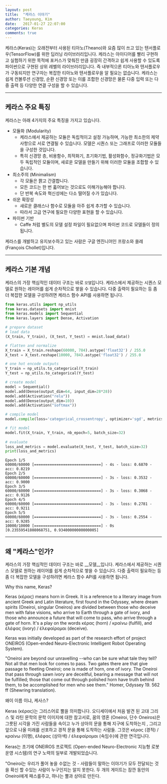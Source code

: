 ```yaml
---
layout: post
title:  "케라스 이야기"
author: Taeyoung, Kim
date:   2017-01-27 22:07:00
categories: Keras
comments: true
---
```

케라스(Keras)는 오래전부터 사용된 티아노(Theano)와 요즘 많이 쓰고 있는 텐서플로우(TensorFlow)를 위한 딥러닝 라이브러리입니다. 케라스는 아이디어를 빨리 구현하고 실험하기 위한 목적에 포커스가 맞춰진 만큼 굉장히 간격하고 쉽게 사용할 수 있도록 파이썬으로 구현된 상위 레벨의 라이브러리입니다. 즉 내부적으론 티아노와 텐서플로우가 구동되지만 연구자는 복잡한 티아노와 텐서플로우을 알 필요는 없습니다. 케라스는 쉽게 컨볼루션 신경망, 순환 신경망 또는 이를 조합한 신경망은 물론 다중 입력 또는 다중 출력 등 다양한 연결 구성을 할 수 있습니다. 

---
## 케라스 주요 특징

케라스는 아래 4가지의 주요 특징을 가지고 있습니다.

* 모듈화 (Modularity)
    * 케라스에서 제공하는 모듈은 독립적이고 설정 가능하며, 가능한 최소한의 제약사항으로 서로 연결될 수 있습니다. 모델은 시퀀스 또는 그래프로 이러한 모듈들을 구성한 것입니다.
    * 특히 신경망 층, 비용함수, 최적화기, 초기화기법, 활성화함수, 정규화기법은 모두 독립적인 모듈이며, 새로운 모델을 만들기 위해 이러한 모듈을 조합할 수 있습니다.
* 최소주의 (Minimalism)
    * 각 모듈은 짥고 간결합니다.
    * 모든 코드는 한 번 훏어보는 것으로도 이해가능해야 합니다.
    * 단 반복 속도와 혁신성에는 다소 떨어질 수가 있습니다. 
* 쉬운 확장성
    * 새로운 클래스나 함수로 모듈을 아주 쉽게 추가할 수 있습니다. 
    * 따라서 고급 연구에 필요한 다양한 표현을 할 수 있습니다. 
* 파이썬 기반
    * Caffe 처럼 별도의 모델 설정 파일이 필요없으며 파이썬 코드로 모델들이 정의됩니다.
    
케라스를 개발하고 유지보수하고 있는 사람은 구글 엔진니어인 프랑소와 쏠레(François Chollet)입니다.

---
## 케라스 기본 개념

케라스의 가장 핵심적인 데이터 구조는 바로 `모델`입니다. 케라스에서 제공하는 시퀀스 모델로 원하는 레이어를 쉽게 순차적으로 쌓을 수 있습니다. 다중 출력이 필요하는 등 좀 더 복잡한 모델을 구성하려면 케라스 함수 API를 사용하면 됩니다.


```python
from keras.utils import np_utils
from keras.datasets import mnist
from keras.models import Sequential
from keras.layers import Dense, Activation

# prepare dataset
# load data
(X_train, Y_train), (X_test, Y_test) = mnist.load_data()

# flatten and normalize
X_train = X_train.reshape(60000, 784).astype('float32') / 255.0
X_test = X_test.reshape(10000, 784).astype('float32') / 255.0

# one hot encode outputs
Y_train = np_utils.to_categorical(Y_train)
Y_test = np_utils.to_categorical(Y_test)

# create model
model = Sequential()
model.add(Dense(output_dim=64, input_dim=28*28))
model.add(Activation("relu"))
model.add(Dense(output_dim=10))
model.add(Activation("softmax"))

# compile model
model.compile(loss='categorical_crossentropy', optimizer='sgd', metrics=['accuracy'])

# fit model
model.fit(X_train, Y_train, nb_epoch=5, batch_size=32)
 
# evaluate
loss_and_metrics = model.evaluate(X_test, Y_test, batch_size=32)
print(loss_and_metrics)
```

    Epoch 1/5
    60000/60000 [==============================] - 4s - loss: 0.6870 - acc: 0.8219     
    Epoch 2/5
    60000/60000 [==============================] - 3s - loss: 0.3532 - acc: 0.9000     
    Epoch 3/5
    60000/60000 [==============================] - 3s - loss: 0.3068 - acc: 0.9126     
    Epoch 4/5
    60000/60000 [==============================] - 3s - loss: 0.2781 - acc: 0.9211     
    Epoch 5/5
    60000/60000 [==============================] - 3s - loss: 0.2554 - acc: 0.9285     
    10000/10000 [==============================] - 0s     
    [0.23559541808068751, 0.93400000000000005]


---
## 왜 "케라스"인가?

케라스의 가장 핵심적인 데이터 구조는 바로 __모델__입니다. 케라스에서 제공하는 시퀀스 모델로 원하는 레이어를 쉽게 순차적으로 쌓을 수 있습니다. 다중 출력이 필요하는 등 좀 더 복잡한 모델을 구성하려면 케라스 함수 API를 사용하면 됩니다.


Why this name, Keras?

Keras (κέρας) means horn in Greek. It is a reference to a literary image from ancient Greek and Latin literature, first found in the Odyssey, where dream spirits (Oneiroi, singular Oneiros) are divided between those who deceive men with false visions, who arrive to Earth through a gate of ivory, and those who announce a future that will come to pass, who arrive through a gate of horn. It's a play on the words κέρας (horn) / κραίνω (fulfill), and ἐλέφας (ivory) / ἐλεφαίρομαι (deceive).

Keras was initially developed as part of the research effort of project ONEIROS (Open-ended Neuro-Electronic Intelligent Robot Operating System).

"Oneiroi are beyond our unravelling --who can be sure what tale they tell? Not all that men look for comes to pass. Two gates there are that give passage to fleeting Oneiroi; one is made of horn, one of ivory. The Oneiroi that pass through sawn ivory are deceitful, bearing a message that will not be fulfilled; those that come out through polished horn have truth behind them, to be accomplished for men who see them." Homer, Odyssey 19. 562 ff (Shewring translation).

왜이 이름 이냐, 케사스?

Keras (κέρας)는 그리스어로 뿔을 의미합니다. 오디세이에서 처음 발견 된 고대 그리스 및 라틴 문학의 문학 이미지에 대한 참고서로, 꿈의 영혼 (Oneiroi, 단수 Oneiros)은 그릇된 시각을 가진 사람들을 속이고 누가 상아의 문을 통해 지구에 도착하는지 , 그리고 앞으로 나올 미래를 선포하고 경적 문을 통해 도착하는 사람들. 그것은 κέρας (경적) / κραίνω (이행), ἐλέφας (상아색) / ἐλεφαίρομαι (속임수)에 관한 연극입니다.

Keras는 초기에 ONEIROS 프로젝트 (Open-ended Neuro-Electronic 지능형 로봇 운영 시스템)의 연구 노력의 일부로 개발되었습니다.

"Oneiroi는 우리가 풀어 놓을 수없는 것 - 사람들이 말하는 이야기가 모두 전달되는 것을 확신 할 수있는 사람이 누구인지는 알지 못한다. 두 개의 게이트는 잠깐 동안의 Oneiroi에게 패스를주고, 하나는 뿔과 상아로 만든다.


```python

```
